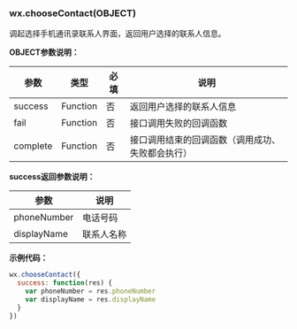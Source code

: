 ### wx.chooseContact(OBJECT)

调起选择手机通讯录联系人界面，返回用户选择的联系人信息。

**OBJECT参数说明：**

| 参数       | 类型       | 必填   | 说明                       |
| -------- | -------- | ---- | ------------------------ |
| success  | Function | 否    | 返回用户选择的联系人信息             |
| fail     | Function | 否    | 接口调用失败的回调函数              |
| complete | Function | 否    | 接口调用结束的回调函数（调用成功、失败都会执行） |

**success返回参数说明：**

| 参数        | 说明            |
| --------    | --------------- |
| phoneNumber | 电话号码        |
| displayName | 联系人名称      |
 

**示例代码：**

```javascript
wx.chooseContact({
  success: function(res) {
    var phoneNumber = res.phoneNumber
    var displayName = res.displayName
  }
})
```
